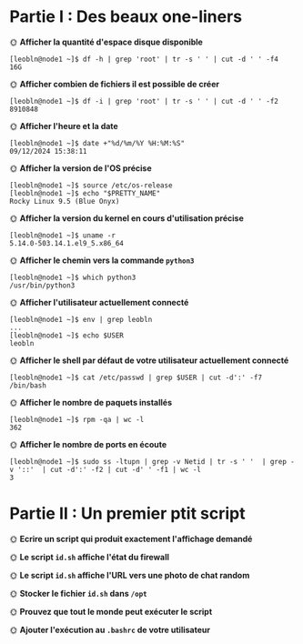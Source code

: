 # Partie I : Des beaux one-liners

🌞 **Afficher la quantité d'espace disque disponible**

```
[leobln@node1 ~]$ df -h | grep 'root' | tr -s ' ' | cut -d ' ' -f4
16G
```

🌞 **Afficher combien de fichiers il est possible de créer**

```
[leobln@node1 ~]$ df -i | grep 'root' | tr -s ' ' | cut -d ' ' -f2
8910848
```

🌞 **Afficher l'heure et la date**

```
[leobln@node1 ~]$ date +"%d/%m/%Y %H:%M:%S"
09/12/2024 15:38:11
```

🌞 **Afficher la version de l'OS précise**

```
[leobln@node1 ~]$ source /etc/os-release
[leobln@node1 ~]$ echo "$PRETTY_NAME"
Rocky Linux 9.5 (Blue Onyx)
```

🌞 **Afficher la version du kernel en cours d'utilisation précise**

```
[leobln@node1 ~]$ uname -r
5.14.0-503.14.1.el9_5.x86_64
```

🌞 **Afficher le chemin vers la commande `python3`**

```
[leobln@node1 ~]$ which python3
/usr/bin/python3
```

🌞 **Afficher l'utilisateur actuellement connecté**

```
[leobln@node1 ~]$ env | grep leobln
...
[leobln@node1 ~]$ echo $USER
leobln
```

🌞 **Afficher le shell par défaut de votre utilisateur actuellement connecté**

```
[leobln@node1 ~]$ cat /etc/passwd | grep $USER | cut -d':' -f7
/bin/bash
```

🌞 **Afficher le nombre de paquets installés**

```
[leobln@node1 ~]$ rpm -qa | wc -l
362
```

🌞 **Afficher le nombre de ports en écoute**

```
[leobln@node1 ~]$ sudo ss -ltupn | grep -v Netid | tr -s ' '  | grep -v '::'  | cut -d':' -f2 | cut -d' ' -f1 | wc -l
3
```

# Partie II : Un premier ptit script


🌞 **Ecrire un script qui produit exactement l'affichage demandé**


🌞 **Le script `id.sh` affiche l'état du firewall**

🌞 **Le script `id.sh` affiche l'URL vers une photo de chat random**

🌞 **Stocker le fichier `id.sh` dans `/opt`**

🌞 **Prouvez que tout le monde peut exécuter le script**

🌞 **Ajouter l'exécution au `.bashrc` de votre utilisateur**

